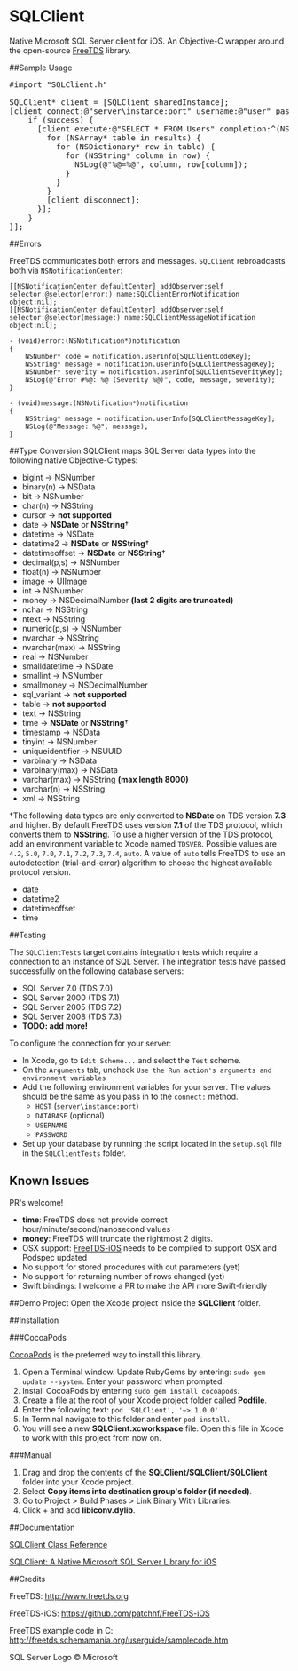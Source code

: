 SQLClient
=========

Native Microsoft SQL Server client for iOS. An Objective-C wrapper around the open-source [FreeTDS](https://github.com/FreeTDS/freetds/) library.

##Sample Usage

<pre>
&#35;import "SQLClient.h"

SQLClient* client = [SQLClient sharedInstance];
[client connect:@"server\instance:port" username:@"user" password:@"pass" database:@"db" completion:^(BOOL success) {
    if (success) {
      [client execute:@"SELECT * FROM Users" completion:^(NSArray* results) {
        for (NSArray* table in results) {
          for (NSDictionary* row in table) {
            for (NSString* column in row) {
              NSLog(@"%@=%@", column, row[column]);
            }
          }
        }             
        [client disconnect];
      }];
    }
}];
</pre>

##Errors

FreeTDS communicates both errors and messages. `SQLClient` rebroadcasts both via `NSNotificationCenter`:

```
[[NSNotificationCenter defaultCenter] addObserver:self selector:@selector(error:) name:SQLClientErrorNotification object:nil];
[[NSNotificationCenter defaultCenter] addObserver:self selector:@selector(message:) name:SQLClientMessageNotification object:nil];	

- (void)error:(NSNotification*)notification
{
	NSNumber* code = notification.userInfo[SQLClientCodeKey];
	NSString* message = notification.userInfo[SQLClientMessageKey];
	NSNumber* severity = notification.userInfo[SQLClientSeverityKey];
	NSLog(@"Error #%@: %@ (Severity %@)", code, message, severity);
}

- (void)message:(NSNotification*)notification
{
	NSString* message = notification.userInfo[SQLClientMessageKey];
	NSLog(@"Message: %@", message);
}
```

##Type Conversion
SQLClient maps SQL Server data types into the following native Objective-C types:

* bigint → NSNumber
* binary(n) → NSData
* bit → NSNumber
* char(n) → NSString
* cursor → **not supported**
* date → **NSDate** or **NSString**†
* datetime → NSDate
* datetime2 → **NSDate** or **NSString**†
* datetimeoffset → **NSDate** or **NSString**†
* decimal(p,s) → NSNumber
* float(n) → NSNumber
* image → UIImage
* int → NSNumber
* money → NSDecimalNumber **(last 2 digits are truncated)**
* nchar → NSString
* ntext → NSString
* numeric(p,s) → NSNumber
* nvarchar → NSString
* nvarchar(max) → NSString
* real → NSNumber
* smalldatetime → NSDate
* smallint → NSNumber
* smallmoney → NSDecimalNumber
* sql_variant → **not supported**
* table → **not supported**
* text → NSString
* time → **NSDate** or **NSString**†
* timestamp → NSData
* tinyint → NSNumber
* uniqueidentifier → NSUUID
* varbinary → NSData
* varbinary(max) → NSData
* varchar(max) → NSString **(max length 8000)**
* varchar(n) → NSString
* xml → NSString

†The following data types are only converted to **NSDate** on TDS version **7.3** and higher. By default FreeTDS uses version **7.1** of the TDS protocol, which converts them to **NSString**. To use a higher version of the TDS protocol, add an environment variable to Xcode named `TDSVER`. Possible values are
`4.2`, `5.0`, `7.0`, `7.1`, `7.2`, `7.3`, `7.4`, `auto`.
A value of `auto` tells FreeTDS to use an autodetection (trial-and-error) algorithm to choose the highest available protocol version.

* date
* datetime2
* datetimeoffset
* time

##Testing

The `SQLClientTests` target contains integration tests which require a connection to an instance of SQL Server. The integration tests have passed successfully on the following database servers:

* SQL Server 7.0 (TDS 7.0)
* SQL Server 2000 (TDS 7.1)
* SQL Server 2005 (TDS 7.2)
* SQL Server 2008 (TDS 7.3)
* **TODO: add more!**

To configure the connection for your server:

* In Xcode, go to `Edit Scheme...` and select the `Test` scheme.
* On the `Arguments` tab, uncheck `Use the Run action's arguments and environment variables`
* Add the following environment variables for your server. The values should be the same as you pass in to the `connect:` method.
	* `HOST` (`server\instance:port`)
	* `DATABASE` (optional)
	* `USERNAME`
	* `PASSWORD`
* Set up your database by running the script located in the `setup.sql` file in the `SQLClientTests` folder.

## Known Issues
PR's welcome!

* **time**: FreeTDS does not provide correct hour/minute/second/nanosecond values
* **money**: FreeTDS will truncate the rightmost 2 digits.
* OSX support: [FreeTDS-iOS](https://github.com/martinrybak/FreeTDS-iOS) needs to be compiled to support OSX and Podspec updated
* No support for stored procedures with out parameters (yet)
* No support for returning number of rows changed (yet)
* Swift bindings: I welcome a PR to make the API more Swift-friendly

##Demo Project
Open the Xcode project inside the **SQLClient** folder.


##Installation

###CocoaPods

<a href="http://cocoapods.org/?q=sqlclient">CocoaPods</a> is the preferred way to install this library.

1. Open a Terminal window. Update RubyGems by entering: `sudo gem update --system`. Enter your password when prompted.
2. Install CocoaPods by entering `sudo gem install cocoapods`.
3. Create a file at the root of your Xcode project folder called **Podfile**.
4. Enter the following text: `pod 'SQLClient', '~> 1.0.0'`
4. In Terminal navigate to this folder and enter `pod install`.
5. You will see a new **SQLClient.xcworkspace** file. Open this file in Xcode to work with this project from now on.

###Manual

1. Drag and drop the contents of the **SQLClient/SQLClient/SQLClient** folder into your Xcode project.
2. Select **Copy items into destination group's folder (if needed)**.
3. Go to Project > Build Phases > Link Binary With Libraries.
3. Click + and add **libiconv.dylib**.

##Documentation

<a href="http://htmlpreview.github.io/?https://raw.github.com/martinrybak/SQLClient/master/SQLClient/SQLClientDocs/html/index.html">SQLClient Class Reference</a>

<a href="http://wp.me/p3o7rD-cY">SQLClient: A Native Microsoft SQL Server Library for iOS</a>

##Credits

FreeTDS:
http://www.freetds.org

FreeTDS-iOS:
https://github.com/patchhf/FreeTDS-iOS

FreeTDS example code in C:
http://freetds.schemamania.org/userguide/samplecode.htm

SQL Server Logo
© Microsoft
